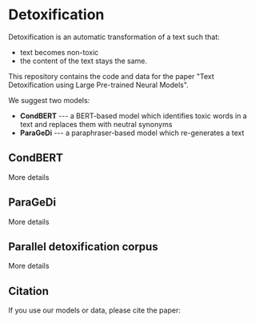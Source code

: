 # Detoxification
Detoxification is an automatic transformation of a text such that:
- text becomes non-toxic
- the content of the text stays the same.

This repository contains the code and data for the paper "Text Detoxification using Large Pre-trained Neural Models".

We suggest two models:
- **CondBERT** --- a BERT-based model which identifies toxic words in a text and replaces them with neutral synonyms
- **ParaGeDi** --- a paraphraser-based model which re-generates a text

## CondBERT

More details

## ParaGeDi

More details

## Parallel detoxification corpus

More details

## Citation

If you use our models or data, please cite the paper:
